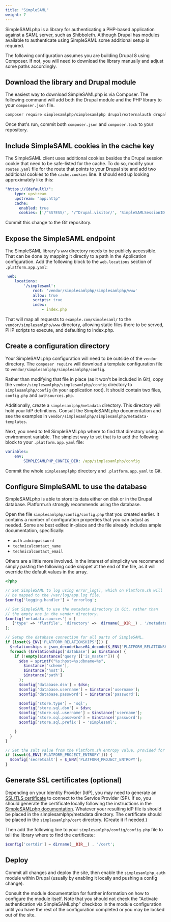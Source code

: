 ```yaml
---
title: "SimpleSAML"
weight: 7
---
```


SimpleSAMLphp is a library for authenticating a PHP-based application against a SAML server, such as Shibboleth.  Although Drupal has modules available to authenticate using SimpleSAML some additional setup is required.

The following configuration assumes you are building Drupal 8 using Composer.  If not, you will need to download the library manually and adjust some paths accordingly.

## Download the library and Drupal module

The easiest way to download SimpleSAMLphp is via Composer.  The following command will add both the Drupal module and the PHP library to your `composer.json` file.

```bash
composer require simplesamlphp/simplesamlphp drupal/externalauth drupal/simplesamlphp_auth
```

Once that's run, commit both `composer.json` and `composer.lock` to your repository.

## Include SimpleSAML cookies in the cache key

The SimpleSAML client uses additional cookies besides the Drupal session cookie that need to be safe-listed for the cache.  To do so, modify your `routes.yaml` file for the route that points to your Drupal site and add two additional cookies to the `cache.cookies` line.  It should end up looking approximately like this:

```yaml
"https://{default}/":
    type: upstream
    upstream: "app:http"
    cache:
      enabled: true
      cookies: ['/^SS?ESS/', '/^Drupal.visitor/', 'SimpleSAMLSessionID', 'SimpleSAMLAuthToken']
```

Commit this change to the Git repository.

## Expose the SimpleSAML endpoint

The SimpleSAML library's `www` directory needs to be publicly accessible.  That can be done by mapping it directly to a path in the Application configuration.  Add the following block to the `web.locations` section of `.platform.app.yaml`:

```yaml
 web:
    locations:
        '/simplesaml':
            root: 'vendor/simplesamlphp/simplesamlphp/www'
            allow: true
            scripts: true
            index:
                - index.php
```

That will map all requests to `example.com/simplesaml/` to the `vendor/simplesamlphp/www` directory, allowing static files there to be served, PHP scripts to execute, and defaulting to index.php.

## Create a configuration directory

Your SimpleSAMLphp configuration will need to be outside of the `vendor` directory.  The `composer require` will download a template configuration file to `vendor/simplesamlphp/simplesamlphp/config`.

Rather than modifying that file in place (as it won't be included in Git), copy the `vendor/simplesamlphp/simplesamlphp/config` directory to `simplesamlphp/config` (in your application root).  It should contain two files, `config.php` and `authsources.php`.

Additionally, create a `simplesamlphp/metadata` directory.  This directory will hold your IdP definitions.  Consult the SimpleSAMLphp documentation and see the examples in `vendor/simplesamlphp/simplesamlphp/metadata-templates`.

Next, you need to tell SimpleSAMLphp where to find that directory using an environment variable.  The simplest way to set that is to add the following block to your `.platform.app.yaml` file:

```yaml
variables:
    env:
        SIMPLESAMLPHP_CONFIG_DIR: /app/simplesamlphp/config
```

Commit the whole `simplesamplphp` directory and `.platform.app.yaml` to Git.

## Configure SimpleSAML to use the database

SimpleSAMLphp is able to store its data either on disk or in the Drupal database.  Platform.sh strongly recommends using the database.

Open the file `simplesamlphp/config/config.php` that you created earlier.  It contains a number of configuration properties that you can adjust as needed.  Some are best edited in-place and the file already includes ample documentation, specifically:

* `auth.adminpassword`
* `technicalcontact_name`
* `technicalcontact_email`

Others are a little more involved.  In the interest of simplicity we recommend simply pasting the following code snippet at the end of the file, as it will override the default values in the array.

```php
<?php

// Set SimpleSAML to log using error_log(), which on Platform.sh will
// be mapped to the /var/log/app.log file.
$config['logging.handler'] = 'errorlog';

// Set SimpleSAML to use the metadata directory in Git, rather than
// the empty one in the vendor directory.
$config['metadata.sources'] = [
   ['type' => 'flatfile', 'directory' =>  dirname(__DIR__) . '/metadata'],
];

// Setup the database connection for all parts of SimpleSAML.
if (isset($_ENV['PLATFORM_RELATIONSHIPS'])) {
  $relationships = json_decode(base64_decode($_ENV['PLATFORM_RELATIONSHIPS']), TRUE);
  foreach ($relationships['database'] as $instance) {
    if (!empty($instance['query']['is_master'])) {
      $dsn = sprintf("%s:host=%s;dbname=%s",
        $instance['scheme'],
        $instance['host'],
        $instance['path']
      );
      $config['database.dsn'] = $dsn;
      $config['database.username'] = $instance['username'];
      $config['database.password'] = $instance['password'];

      $config['store.type'] = 'sql';
      $config['store.sql.dsn'] = $dsn;
      $config['store.sql.username'] = $instance['username'];
      $config['store.sql.password'] = $instance['password'];
      $config['store.sql.prefix'] = 'simplesaml';

    }
  }
}

// Set the salt value from the Platform.sh entropy value, provided for this purpose.
if (isset($_ENV['PLATFORM_PROJECT_ENTROPY'])) {
  $config['secretsalt'] = $_ENV['PLATFORM_PROJECT_ENTROPY'];
}
```

## Generate SSL certificates (optional)

Depending on your Identity Provider (IdP), you may need to generate an [SSL/TLS certificate](https://hosting.review/web-hosting-glossary/#12) to connect to the Service Provider (SP).  If so, you should generate the certificate locally following the instructions in the [SimpleSAMLphp documentation](https://simplesamlphp.org/docs/stable/simplesamlphp-sp).  Whatever your resulting idP file is should be placed in the simplesamlphp/metadata directory.  The certificate should be placed in the `simplesamlphp/cert` directory.  (Create it if needed.)

Then add the following line to your `simplesamlphp/config/config.php` file to tell the library where to find the certificate:

```php
$config['certdir'] = dirname(__DIR__) . '/cert';
```

## Deploy

Commit all changes and deploy the site, then enable the `simplesamlphp_auth` module within Drupal (usually by enabling it locally and pushing a config change).

Consult the module documentation for further information on how to configure the module itself.  Note that you should not check the "Activate authentication via SimpleSAMLphp" checkbox in the module configuration until you have the rest of the configuration completed or you may be locked out of the site.
